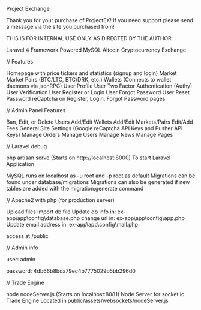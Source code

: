 Project Exchange

Thank you for your purchase of ProjectEX! If you need support please send a message via the site you purchased from!

THIS IS FOR INTERNAL USE ONLY AS DIRECTED BY THE AUTHOR

Laravel 4 Framework Powered MySQL Altcoin Cryptocurrency Exchange

// Features

Homepage with price tickers and statistics (signup and login)
Market
Market Pairs (BTC/LTC, BTC/DRK, etc.)
Wallets (Connects to wallet daemons via jsonRPC)
User Profile
User Two Factor Authentication (Authy)
User Verification
User Register or Login
User Forgot Password
User Reset Password
reCaptcha on Register, Login, Forgot Password pages


// Admin Panel Features

Ban, Edit, or Delete Users
Add/Edit Wallets
Add/Edit Markets/Pairs
Edit/Add Fees
General Site Settings (Google reCaptcha API Keys and Pusher API Keys)
Manage Orders
Manage Users
Manage News
Manage Pages


// Laravel debug

php artisan serve (Starts on http://localhost:8000)
To start Laravel Application

MySQL runs on localhost as -u root and -p root as default
Migrations can be found under database/migrations
Migrations can also be generated if new tables are added with the migration:generate command


// Apache2 with php (for production server)

Upload files 
Import db file
Update db info in: ex-app\app\config\database.php
change url in: ex-app\app\config\app.php
Update email address in: ex-app\app\config\mail.php

access at <ip>/public

// Admin info

user: admin

password: 4db66b8bda79ec4b7775029b5bb296d0


// Trade Engine

node nodeServer.js (Starts on localhost:8081)
Node Server for socket.io Trade Engine
Located in public/assets/websockets/nodeServer.js